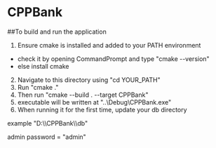 # CPPBank
##To build and run the application
1) Ensure cmake is installed and added to your PATH environment
* check it by opening CommandPrompt and type "cmake --version"
* else install cmake

2) Navigate to this directory using "cd YOUR_PATH"
3) Run "cmake ."
4) Then run "cmake --build . --target CPPBank"
5) executable will be written at "..\Debug\CPPBank.exe"
6) When running it for the first time, update your db directory

example "D:\\\\CPPBank\\\\db"

admin password = "admin"
